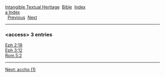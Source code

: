 [Intangible Textual Heritage](../../index)  [Bible](../index) 
[Index](index)   
[a Index](_a_)  
  [Previous](c00117)  [Next](c00119) 

------------------------------------------------------------------------

### &lt;access&gt; 3 entries

[Eph 2:18](../kjv/eph002.htm#018)  
[Eph 3:12](../kjv/eph003.htm#012)  
[Rom 5:2](../kjv/rom005.htm#002)  

------------------------------------------------------------------------

[Next: accho (1)](c00119)
